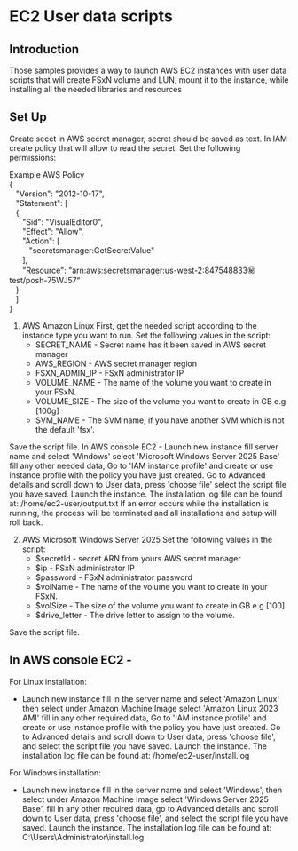 # EC2 User data scripts

## Introduction
Those samples provides a way to launch AWS EC2 instances with user data scripts that will create FSxN volume and LUN, mount it to the instance,
while installing all the needed libraries and resources

## Set Up
Create secet in AWS secret manager, secret should be saved as text.
In IAM create policy that will allow to read the secret.
Set the following permissions:

Example AWS Policy  
{  
&nbsp;&nbsp;&nbsp;"Version": "2012-10-17",  
&nbsp;&nbsp;&nbsp;"Statement": [  
&nbsp;&nbsp;&nbsp;{  
&nbsp;&nbsp;&nbsp;&nbsp;&nbsp;&nbsp;"Sid": "VisualEditor0",  
&nbsp;&nbsp;&nbsp;&nbsp;&nbsp;&nbsp;"Effect": "Allow",  
&nbsp;&nbsp;&nbsp;&nbsp;&nbsp;&nbsp;"Action": [  
&nbsp;&nbsp;&nbsp;&nbsp;&nbsp;&nbsp;&nbsp;&nbsp;&nbsp;"secretsmanager:GetSecretValue"  
&nbsp;&nbsp;&nbsp;&nbsp;&nbsp;&nbsp;],  
&nbsp;&nbsp;&nbsp;&nbsp;&nbsp;&nbsp;"Resource": "arn:aws:secretsmanager:us-west-2:847548833:secret:test/posh-75WJ57"  
&nbsp;&nbsp;&nbsp;}  
&nbsp;&nbsp;&nbsp;]    
}

1. AWS Amazon Linux
  First, get the needed script according to the instance type you want to run.
  Set the following values in the script:
   - SECRET_NAME - Secret name has it been saved in AWS secret manager
   - AWS_REGION - AWS secret manager region
   - FSXN_ADMIN_IP - FSxN administrator IP
   - VOLUME_NAME - The name of the volume you want to create in your FSxN. 
   - VOLUME_SIZE - The size of the volume you want to create in GB e.g [100g]
   - SVM_NAME - The SVM name, if you have another SVM which is not the default 'fsx'.

Save the script file.
In AWS console EC2 - Launch new instance fill server name and select 'Windows' select 'Microsoft Windows Server 2025 Base' fill any other needed data,
Go to 'IAM instance profile' and create or use instance profile with the policy you have just created.
Go to Advanced details and scroll down to User data, press 'choose file' select the script file you have saved.
Launch the instance.
The installation log file can be found at: /home/ec2-user/output.txt 
If an error occurs while the installation is running, the process will be terminated and all installations and setup will roll back.

2. AWS Microsoft Windows Server 2025 
  Set the following values in the script:
   - $secretId - secret ARN from yours AWS secret manager
   - $ip - FSxN administrator IP
   - $password - FSxN administrator password
   - $volName - The name of the volume you want to create in your FSxN. 
   - $volSize - The size of the volume you want to create in GB e.g [100]
   - $drive_letter - The drive letter to assign to the volume.

  Save the script file.

## In AWS console EC2 - 
  
For Linux installation:
  - Launch new instance fill in the server name and select 'Amazon Linux' then select under Amazon Machine Image select 'Amazon Linux 2023 AMI' fill in any other required data, 
    Go to 'IAM instance profile' and create or use instance profile with the policy you have just created.
    Go to Advanced details and scroll down to User data, press 'choose file', and select the script file you have saved.
    Launch the instance.
    The installation log file can be found at: /home/ec2-user/install.log
  
For Windows installation:
  - Launch new instance fill in the server name and select 'Windows', then select under Amazon Machine Image select 'Windows Server 2025 Base', fill in any other required data, 
    go to Advanced details and scroll down to User data, press 'choose file', and select the script file you have saved.
    Launch the instance.
    The installation log file can be found at: C:\Users\Administrator\install.log

